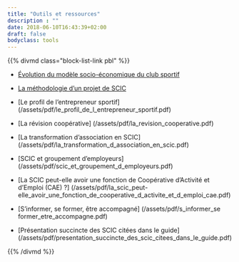 ```yaml
---
title: "Outils et ressources"
description : ""
date: 2018-06-10T16:43:39+02:00
draft: false
bodyclass: tools
---
```


{{% divmd class="block-list-link pbl" %}}
- [Évolution du modèle socio-économique du club sportif](/assets/pdf/evolution_du_modele_economique_du_club_sportif.pdf)

- [La méthodologie d’un projet de SCIC](/assets/pdf/la_methodologie_d_un_projet_de_scic.pdf)

- [Le profil de l’entrepreneur sportif] 
(/assets/pdf/le_profil_de_l_entrepreneur_sportif.pdf)

- [La révision coopérative]
(/assets/pdf/la_revision_cooperative.pdf)
	
- [La transformation d’association en SCIC]
(/assets/pdf/la_transformation_d_association_en_scic.pdf)
	
- [SCIC et groupement d’employeurs]
(/assets/pdf/scic_et_groupement_d_employeurs.pdf)

- [La SCIC peut-elle avoir une fonction de Coopérative d’Activité et d’Emploi (CAE) ?]
(/assets/pdf/la_scic_peut-elle_avoir_une_fonction_de_cooperative_d_activite_et_d_emploi_cae.pdf)

- [S’informer, se former, être accompagné]
(/assets/pdf/s_informer_se former_etre_accompagne.pdf)

- [Présentation succincte des SCIC citées dans le guide]
(/assets/pdf/presentation_succincte_des_scic_citees_dans_le_guide.pdf)

{{% /divmd %}}